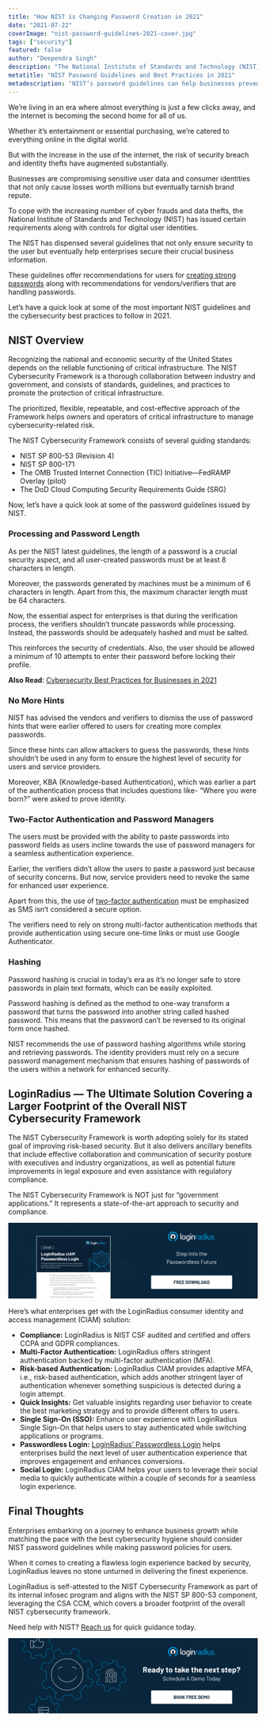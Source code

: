 ```yaml
---
title: "How NIST is Changing Password Creation in 2021"
date: "2021-07-22"
coverImage: "nist-password-guidelines-2021-cover.jpg"
tags: ["security"]
featured: false 
author: "Deependra Singh"
description: "The National Institute of Standards and Technology (NIST) has issued certain requirements along with controls for digital user identities. Let’s have a quick look at some of the important NIST password guidelines and learn how businesses can ensure maximum security in 2021 and beyond."
metatitle: "NIST Password Guidelines and Best Practices in 2021"
metadescription: "NIST’s password guidelines can help businesses prevent a breach and secure consumer data. This insightful read helps you better understand NIST guidelines."
---
```


We’re living in an era where almost everything is just a few clicks away, and the internet is becoming the second home for all of us.

Whether it’s entertainment or essential purchasing, we’re catered to everything online in the digital world.

But with the increase in the use of the internet, the risk of security breach and identity thefts have augmented substantially.

Businesses are compromising sensitive user data and consumer identities that not only cause losses worth millions but eventually tarnish brand repute.  

To cope with the increasing number of cyber frauds and data thefts, the National Institute of Standards and Technology (NIST) has issued certain requirements along with controls for digital user identities.

The NIST has dispensed several guidelines that not only ensure security to the user but eventually help enterprises secure their crucial business information.

These guidelines offer recommendations for users for [creating strong passwords](https://www.loginradius.com/blog/identity/loginradius-password-policy-business-consumer/) along with recommendations for vendors/verifiers that are handling passwords.

Let’s have a quick look at some of the most important NIST guidelines and the cybersecurity best practices to follow in 2021.


## NIST Overview 

Recognizing the national and economic security of the United States depends on the reliable functioning of critical infrastructure. The NIST Cybersecurity Framework is a thorough collaboration between industry and government, and consists of standards, guidelines, and practices to promote the protection of critical infrastructure.

The prioritized, flexible, repeatable, and cost-effective approach of the Framework helps owners and operators of critical infrastructure to manage cybersecurity-related risk.

The NIST Cybersecurity Framework consists of several guiding standards:



* NIST SP 800-53 (Revision 4)
* NIST SP 800-171
* The OMB Trusted Internet Connection (TIC) Initiative—FedRAMP Overlay (pilot) 
* The DoD Cloud Computing Security Requirements Guide (SRG)

Now, let’s have a quick look at some of the password guidelines issued by NIST.


### Processing and Password Length

As per the NIST latest guidelines, the length of a password is a crucial security aspect, and all user-created passwords must be at least 8 characters in length.

Moreover, the passwords generated by machines must be a minimum of 6 characters in length. Apart from this, the maximum character length must be 64 characters.

Now, the essential aspect for enterprises is that during the verification process, the verifiers shouldn’t truncate passwords while processing. Instead, the passwords should be adequately hashed and must be salted.

This reinforces the security of credentials. Also, the user should be allowed a minimum of 10 attempts to enter their password before locking their profile.

**Also Read**: [Cybersecurity Best Practices for Businesses in 2021](https://www.loginradius.com/blog/identity/cybersecurity-best-practices-for-enterprises/) 


### No More Hints

NIST has advised the vendors and verifiers to dismiss the use of password hints that were earlier offered to users for creating more complex passwords.

Since these hints can allow attackers to guess the passwords, these hints shouldn’t be used in any form to ensure the highest level of security for users and service providers.

Moreover, KBA (Knowledge-based Authentication), which was earlier a part of the authentication process that includes questions like- “Where you were born?” were asked to prove identity.


### Two-Factor Authentication and Password Managers

The users must be provided with the ability to paste passwords into password fields as users incline towards the use of password managers for a seamless authentication experience.

Earlier, the verifiers didn’t allow the users to paste a password just because of security concerns. But now, service providers need to revoke the same for enhanced user experience.

Apart from this, the use of [two-factor authentication](https://www.loginradius.com/blog/identity/how-secure-2fa/) must be emphasized as SMS isn’t considered a secure option.

The verifiers need to rely on strong multi-factor authentication methods that provide authentication using secure one-time links or must use Google Authenticator.


### Hashing

Password hashing is crucial in today’s era as it’s no longer safe to store passwords in plain text formats, which can be easily exploited.

Password hashing is defined as the method to one-way transform a password that turns the password into another string called hashed password. This means that the password can’t be reversed to its original form once hashed.

NIST recommends the use of password hashing algorithms while storing and retrieving passwords. The identity providers must rely on a secure password management mechanism that ensures hashing of passwords of the users within a network for enhanced security.


## LoginRadius **—** The Ultimate Solution Covering a Larger Footprint of the Overall NIST Cybersecurity Framework

The NIST Cybersecurity Framework is worth adopting solely for its stated goal of improving risk-based security. But it also delivers ancillary benefits that include effective collaboration and communication of security posture with executives and industry organizations, as well as potential future improvements in legal exposure and even assistance with regulatory compliance.

The NIST Cybersecurity Framework is NOT just for “government applications.” It represents a state-of-the-art approach to security and compliance.

[![DS-passwordless-login](DS-passwordless-login.png)](https://www.loginradius.com/resource/loginradius-ciam-passwordless-login/)

Here’s what enterprises get with the LoginRadius consumer identity and access management (CIAM) solution:



* **Compliance:** LoginRadius is NIST CSF audited and certified and offers CCPA and GDPR compliances.
* **Multi-Factor Authentication:** LoginRadius offers stringent authentication backed by multi-factor authentication (MFA).
* **Risk-based Authentication:** LoginRadius CIAM provides adaptive MFA, i.e., risk-based authentication, which adds another stringent layer of authentication whenever something suspicious is detected during a login attempt.
* **Quick Insights:** Get valuable insights regarding user behavior to create the best marketing strategy and to provide different offers to users.
* **Single Sign-On (SSO):** Enhance user experience with LoginRadius Single Sign-On that helps users to stay authenticated while switching applications or programs.
* **Passwordless Login:** [LoginRadius’ Passwordless Login](https://www.loginradius.com/passwordless-login/) helps enterprises build the next level of user authentication experience that improves engagement and enhances conversions.
* **Social Login:** LoginRadius CIAM helps your users to leverage their social media to quickly authenticate within a couple of seconds for a seamless login experience. 


## Final Thoughts

Enterprises embarking on a journey to enhance business growth while matching the pace with the best cybersecurity hygiene should consider NIST password guidelines while making password policies for users.

When it comes to creating a flawless login experience backed by security, LoginRadius leaves no stone unturned in delivering the finest experience.

LoginRadius is self-attested to the NIST Cybersecurity Framework as part of its internal infosec program and aligns with the NIST SP 800-53 component, leveraging the CSA CCM, which covers a broader footprint of the overall NIST cybersecurity framework.

Need help with NIST? [Reach us](https://www.loginradius.com/contact-sales/) for quick guidance today.


[![book-a-free-demo-loginradius](../../assets/book-a-demo-loginradius.png)](https://www.loginradius.com/book-a-demo/)
